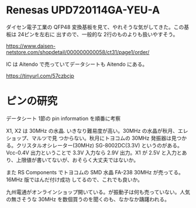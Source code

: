 # Renesas UPD720114GA-YEU-A

ダイセン電子工業の QFP48 変換基板を見て、やれそうな気がしてきた。この基板は 24ピンを左右に
出すので、一般的な 2行のものよりも扱いやすそう。

https://www.daisen-netstore.com/shopdetail/000000000058/ct31/page1/order/

IC は Aitendo で売っていてデータシートも Aitendo にある。

https://tinyurl.com/57czbcjp

# ピンの研究

データシート 1節の pin information を順番に考察

X1, X2 は 30MHz の水晶. いきなり難易度が高い。30MHz の水晶が秋月、エレショップ、マルツで見
つからない。秋月にトヨコムの 30MHz 発振器は見つかる。クリスタルオシレーター(30MHz)
SG-8002DC(3.3V) というのがある。Vcc-0.4V 出力ということで 3.3V 入力なら 2.9V 出力。X1 が
2.5V と入力とあり、上限値が書いてないが、おそらく大丈夫ではないか。

また RS Components でトヨコムの SMD 水晶 FA-238 30MHz が売ってる。16MHz 版ではんだ付け成功
してるので、これでも良いか。

九州電通がオンラインショップ開いている。が振動子は何も売っていない。人気の無さそうな 30MHz
を数個買うのを聞くのも、なかなか躊躇われる。

